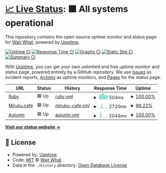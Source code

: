 # [📈 Live Status](https://status.waitwhat.sh): <!--live status--> **🟩 All systems operational**

This repository contains the open-source uptime monitor and status page for [Wait What](https://waitwhat.sh), powered by [Upptime](https://github.com/upptime/upptime).

[![Uptime CI](https://github.com/wait-what/uptime/workflows/Uptime%20CI/badge.svg)](https://github.com/wait-what/uptime/actions?query=workflow%3A%22Uptime+CI%22)
[![Response Time CI](https://github.com/wait-what/uptime/workflows/Response%20Time%20CI/badge.svg)](https://github.com/wait-what/uptime/actions?query=workflow%3A%22Response+Time+CI%22)
[![Graphs CI](https://github.com/wait-what/uptime/workflows/Graphs%20CI/badge.svg)](https://github.com/wait-what/uptime/actions?query=workflow%3A%22Graphs+CI%22)
[![Static Site CI](https://github.com/wait-what/uptime/workflows/Static%20Site%20CI/badge.svg)](https://github.com/wait-what/uptime/actions?query=workflow%3A%22Static+Site+CI%22)
[![Summary CI](https://github.com/wait-what/uptime/workflows/Summary%20CI/badge.svg)](https://github.com/wait-what/uptime/actions?query=workflow%3A%22Summary+CI%22)

With [Upptime](https://upptime.js.org), you can get your own unlimited and free uptime monitor and status page, powered entirely by a GitHub repository. We use [Issues](https://github.com/wait-what/uptime/issues) as incident reports, [Actions](https://github.com/wait-what/uptime/actions) as uptime monitors, and [Pages](https://status.waitwhat.sh) for the status page.

<!--start: status pages-->
<!-- This summary is generated by Upptime (https://github.com/upptime/upptime) -->
<!-- Do not edit this manually, your changes will be overwritten -->
<!-- prettier-ignore -->
| URL | Status | History | Response Time | Uptime |
| --- | ------ | ------- | ------------- | ------ |
| <img alt="" src="https://icons.duckduckgo.com/ip3/files.waitwhat.sh.ico" height="13"> [Ruby](https://files.waitwhat.sh/?) | 🟩 Up | [ruby.yml](https://github.com/wait-what/uptime/commits/HEAD/history/ruby.yml) | <details><summary><img alt="Response time graph" src="./graphs/ruby/response-time-week.png" height="20"> 504ms</summary><br><a href="https://status.waitwhat.sh/history/ruby"><img alt="Response time 536" src="https://img.shields.io/endpoint?url=https%3A%2F%2Fraw.githubusercontent.com%2Fwait-what%2Fuptime%2FHEAD%2Fapi%2Fruby%2Fresponse-time.json"></a><br><a href="https://status.waitwhat.sh/history/ruby"><img alt="24-hour response time 426" src="https://img.shields.io/endpoint?url=https%3A%2F%2Fraw.githubusercontent.com%2Fwait-what%2Fuptime%2FHEAD%2Fapi%2Fruby%2Fresponse-time-day.json"></a><br><a href="https://status.waitwhat.sh/history/ruby"><img alt="7-day response time 504" src="https://img.shields.io/endpoint?url=https%3A%2F%2Fraw.githubusercontent.com%2Fwait-what%2Fuptime%2FHEAD%2Fapi%2Fruby%2Fresponse-time-week.json"></a><br><a href="https://status.waitwhat.sh/history/ruby"><img alt="30-day response time 523" src="https://img.shields.io/endpoint?url=https%3A%2F%2Fraw.githubusercontent.com%2Fwait-what%2Fuptime%2FHEAD%2Fapi%2Fruby%2Fresponse-time-month.json"></a><br><a href="https://status.waitwhat.sh/history/ruby"><img alt="1-year response time 536" src="https://img.shields.io/endpoint?url=https%3A%2F%2Fraw.githubusercontent.com%2Fwait-what%2Fuptime%2FHEAD%2Fapi%2Fruby%2Fresponse-time-year.json"></a></details> | <details><summary><a href="https://status.waitwhat.sh/history/ruby">100.00%</a></summary><a href="https://status.waitwhat.sh/history/ruby"><img alt="All-time uptime 100.00%" src="https://img.shields.io/endpoint?url=https%3A%2F%2Fraw.githubusercontent.com%2Fwait-what%2Fuptime%2FHEAD%2Fapi%2Fruby%2Fuptime.json"></a><br><a href="https://status.waitwhat.sh/history/ruby"><img alt="24-hour uptime 100.00%" src="https://img.shields.io/endpoint?url=https%3A%2F%2Fraw.githubusercontent.com%2Fwait-what%2Fuptime%2FHEAD%2Fapi%2Fruby%2Fuptime-day.json"></a><br><a href="https://status.waitwhat.sh/history/ruby"><img alt="7-day uptime 100.00%" src="https://img.shields.io/endpoint?url=https%3A%2F%2Fraw.githubusercontent.com%2Fwait-what%2Fuptime%2FHEAD%2Fapi%2Fruby%2Fuptime-week.json"></a><br><a href="https://status.waitwhat.sh/history/ruby"><img alt="30-day uptime 100.00%" src="https://img.shields.io/endpoint?url=https%3A%2F%2Fraw.githubusercontent.com%2Fwait-what%2Fuptime%2FHEAD%2Fapi%2Fruby%2Fuptime-month.json"></a><br><a href="https://status.waitwhat.sh/history/ruby"><img alt="1-year uptime 100.00%" src="https://img.shields.io/endpoint?url=https%3A%2F%2Fraw.githubusercontent.com%2Fwait-what%2Fuptime%2FHEAD%2Fapi%2Fruby%2Fuptime-year.json"></a></details>
| <img alt="" src="https://icons.duckduckgo.com/ip3/miruku.cafe.ico" height="13"> [Miruku.cafe](https://miruku.cafe/?) | 🟩 Up | [miruku-cafe.yml](https://github.com/wait-what/uptime/commits/HEAD/history/miruku-cafe.yml) | <details><summary><img alt="Response time graph" src="./graphs/miruku-cafe/response-time-week.png" height="20"> 2720ms</summary><br><a href="https://status.waitwhat.sh/history/miruku-cafe"><img alt="Response time 2160" src="https://img.shields.io/endpoint?url=https%3A%2F%2Fraw.githubusercontent.com%2Fwait-what%2Fuptime%2FHEAD%2Fapi%2Fmiruku-cafe%2Fresponse-time.json"></a><br><a href="https://status.waitwhat.sh/history/miruku-cafe"><img alt="24-hour response time 622" src="https://img.shields.io/endpoint?url=https%3A%2F%2Fraw.githubusercontent.com%2Fwait-what%2Fuptime%2FHEAD%2Fapi%2Fmiruku-cafe%2Fresponse-time-day.json"></a><br><a href="https://status.waitwhat.sh/history/miruku-cafe"><img alt="7-day response time 2720" src="https://img.shields.io/endpoint?url=https%3A%2F%2Fraw.githubusercontent.com%2Fwait-what%2Fuptime%2FHEAD%2Fapi%2Fmiruku-cafe%2Fresponse-time-week.json"></a><br><a href="https://status.waitwhat.sh/history/miruku-cafe"><img alt="30-day response time 2127" src="https://img.shields.io/endpoint?url=https%3A%2F%2Fraw.githubusercontent.com%2Fwait-what%2Fuptime%2FHEAD%2Fapi%2Fmiruku-cafe%2Fresponse-time-month.json"></a><br><a href="https://status.waitwhat.sh/history/miruku-cafe"><img alt="1-year response time 2160" src="https://img.shields.io/endpoint?url=https%3A%2F%2Fraw.githubusercontent.com%2Fwait-what%2Fuptime%2FHEAD%2Fapi%2Fmiruku-cafe%2Fresponse-time-year.json"></a></details> | <details><summary><a href="https://status.waitwhat.sh/history/miruku-cafe">99.22%</a></summary><a href="https://status.waitwhat.sh/history/miruku-cafe"><img alt="All-time uptime 99.85%" src="https://img.shields.io/endpoint?url=https%3A%2F%2Fraw.githubusercontent.com%2Fwait-what%2Fuptime%2FHEAD%2Fapi%2Fmiruku-cafe%2Fuptime.json"></a><br><a href="https://status.waitwhat.sh/history/miruku-cafe"><img alt="24-hour uptime 98.42%" src="https://img.shields.io/endpoint?url=https%3A%2F%2Fraw.githubusercontent.com%2Fwait-what%2Fuptime%2FHEAD%2Fapi%2Fmiruku-cafe%2Fuptime-day.json"></a><br><a href="https://status.waitwhat.sh/history/miruku-cafe"><img alt="7-day uptime 99.22%" src="https://img.shields.io/endpoint?url=https%3A%2F%2Fraw.githubusercontent.com%2Fwait-what%2Fuptime%2FHEAD%2Fapi%2Fmiruku-cafe%2Fuptime-week.json"></a><br><a href="https://status.waitwhat.sh/history/miruku-cafe"><img alt="30-day uptime 99.82%" src="https://img.shields.io/endpoint?url=https%3A%2F%2Fraw.githubusercontent.com%2Fwait-what%2Fuptime%2FHEAD%2Fapi%2Fmiruku-cafe%2Fuptime-month.json"></a><br><a href="https://status.waitwhat.sh/history/miruku-cafe"><img alt="1-year uptime 99.85%" src="https://img.shields.io/endpoint?url=https%3A%2F%2Fraw.githubusercontent.com%2Fwait-what%2Fuptime%2FHEAD%2Fapi%2Fmiruku-cafe%2Fuptime-year.json"></a></details>
| <img alt="" src="https://icons.duckduckgo.com/ip3/autumn.revolt.chat.ico" height="13"> [Autumn](https://autumn.revolt.chat/?) | 🟩 Up | [autumn.yml](https://github.com/wait-what/uptime/commits/HEAD/history/autumn.yml) | <details><summary><img alt="Response time graph" src="./graphs/autumn/response-time-week.png" height="20"> 2044ms</summary><br><a href="https://status.waitwhat.sh/history/autumn"><img alt="Response time 500" src="https://img.shields.io/endpoint?url=https%3A%2F%2Fraw.githubusercontent.com%2Fwait-what%2Fuptime%2FHEAD%2Fapi%2Fautumn%2Fresponse-time.json"></a><br><a href="https://status.waitwhat.sh/history/autumn"><img alt="24-hour response time 384" src="https://img.shields.io/endpoint?url=https%3A%2F%2Fraw.githubusercontent.com%2Fwait-what%2Fuptime%2FHEAD%2Fapi%2Fautumn%2Fresponse-time-day.json"></a><br><a href="https://status.waitwhat.sh/history/autumn"><img alt="7-day response time 2044" src="https://img.shields.io/endpoint?url=https%3A%2F%2Fraw.githubusercontent.com%2Fwait-what%2Fuptime%2FHEAD%2Fapi%2Fautumn%2Fresponse-time-week.json"></a><br><a href="https://status.waitwhat.sh/history/autumn"><img alt="30-day response time 917" src="https://img.shields.io/endpoint?url=https%3A%2F%2Fraw.githubusercontent.com%2Fwait-what%2Fuptime%2FHEAD%2Fapi%2Fautumn%2Fresponse-time-month.json"></a><br><a href="https://status.waitwhat.sh/history/autumn"><img alt="1-year response time 500" src="https://img.shields.io/endpoint?url=https%3A%2F%2Fraw.githubusercontent.com%2Fwait-what%2Fuptime%2FHEAD%2Fapi%2Fautumn%2Fresponse-time-year.json"></a></details> | <details><summary><a href="https://status.waitwhat.sh/history/autumn">100.00%</a></summary><a href="https://status.waitwhat.sh/history/autumn"><img alt="All-time uptime 100.00%" src="https://img.shields.io/endpoint?url=https%3A%2F%2Fraw.githubusercontent.com%2Fwait-what%2Fuptime%2FHEAD%2Fapi%2Fautumn%2Fuptime.json"></a><br><a href="https://status.waitwhat.sh/history/autumn"><img alt="24-hour uptime 100.00%" src="https://img.shields.io/endpoint?url=https%3A%2F%2Fraw.githubusercontent.com%2Fwait-what%2Fuptime%2FHEAD%2Fapi%2Fautumn%2Fuptime-day.json"></a><br><a href="https://status.waitwhat.sh/history/autumn"><img alt="7-day uptime 100.00%" src="https://img.shields.io/endpoint?url=https%3A%2F%2Fraw.githubusercontent.com%2Fwait-what%2Fuptime%2FHEAD%2Fapi%2Fautumn%2Fuptime-week.json"></a><br><a href="https://status.waitwhat.sh/history/autumn"><img alt="30-day uptime 100.00%" src="https://img.shields.io/endpoint?url=https%3A%2F%2Fraw.githubusercontent.com%2Fwait-what%2Fuptime%2FHEAD%2Fapi%2Fautumn%2Fuptime-month.json"></a><br><a href="https://status.waitwhat.sh/history/autumn"><img alt="1-year uptime 100.00%" src="https://img.shields.io/endpoint?url=https%3A%2F%2Fraw.githubusercontent.com%2Fwait-what%2Fuptime%2FHEAD%2Fapi%2Fautumn%2Fuptime-year.json"></a></details>

<!--end: status pages-->

[**Visit our status website →**](https://status.waitwhat.sh)

## 📄 License

- Powered by: [Upptime](https://github.com/upptime/upptime)
- Code: [MIT](./LICENSE) © [Wait What](https://waitwhat.sh)
- Data in the `./history` directory: [Open Database License](https://opendatacommons.org/licenses/odbl/1-0/)
